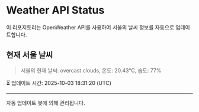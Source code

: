 
# Weather API Status

이 리포지토리는 OpenWeather API를 사용하여 서울의 날씨 정보를 자동으로 업데이트합니다.

## 현재 서울 날씨
> 서울의 현재 날씨: overcast clouds, 온도: 20.43°C, 습도: 77%

⏳ 업데이트 시간: 2025-10-03 18:31:20 (UTC)

---
자동 업데이트 봇에 의해 관리됩니다.
